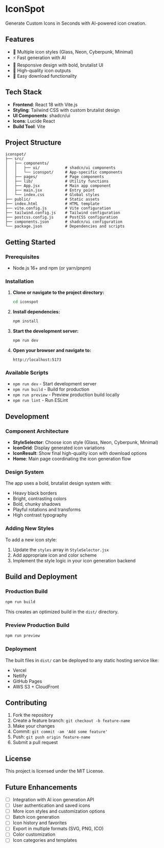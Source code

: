 # IconSpot

Generate Custom Icons in Seconds with AI-powered icon creation.

## Features

- 🎨 Multiple icon styles (Glass, Neon, Cyberpunk, Minimal)
- ⚡ Fast generation with AI
- 📱 Responsive design with bold, brutalist UI
- 🎯 High-quality icon outputs
- 💾 Easy download functionality

## Tech Stack

- **Frontend**: React 18 with Vite.js
- **Styling**: Tailwind CSS with custom brutalist design
- **UI Components**: shadcn/ui
- **Icons**: Lucide React
- **Build Tool**: Vite

## Project Structure

```
iconspot/
├── src/
│   ├── components/
│   │   ├── ui/           # shadcn/ui components
│   │   └── iconspot/     # App-specific components
│   ├── pages/            # Page components
│   ├── lib/              # Utility functions
│   ├── App.jsx           # Main app component
│   ├── main.jsx          # Entry point
│   └── index.css         # Global styles
├── public/               # Static assets
├── index.html            # HTML template
├── vite.config.js        # Vite configuration
├── tailwind.config.js    # Tailwind configuration
├── postcss.config.js     # PostCSS configuration
├── components.json       # shadcn/ui configuration
└── package.json          # Dependencies and scripts
```

## Getting Started

### Prerequisites

- Node.js 16+ and npm (or yarn/pnpm)

### Installation

1. **Clone or navigate to the project directory:**
   ```bash
   cd iconspot
   ```

2. **Install dependencies:**
   ```bash
   npm install
   ```

3. **Start the development server:**
   ```bash
   npm run dev
   ```

4. **Open your browser and navigate to:**
   ```
   http://localhost:5173
   ```

### Available Scripts

- `npm run dev` - Start development server
- `npm run build` - Build for production
- `npm run preview` - Preview production build locally
- `npm run lint` - Run ESLint

## Development

### Component Architecture

- **StyleSelector**: Choose icon style (Glass, Neon, Cyberpunk, Minimal)
- **IconGrid**: Display generated icon variations
- **IconResult**: Show final high-quality icon with download options
- **Home**: Main page coordinating the icon generation flow

### Design System

The app uses a bold, brutalist design system with:
- Heavy black borders
- Bright, contrasting colors
- Bold, chunky shadows
- Playful rotations and transforms
- High contrast typography

### Adding New Styles

To add a new icon style:

1. Update the `styles` array in `StyleSelector.jsx`
2. Add appropriate icon and color scheme
3. Implement the style logic in your icon generation backend

## Build and Deployment

### Production Build

```bash
npm run build
```

This creates an optimized build in the `dist/` directory.

### Preview Production Build

```bash
npm run preview
```

### Deployment

The built files in `dist/` can be deployed to any static hosting service like:
- Vercel
- Netlify
- GitHub Pages
- AWS S3 + CloudFront

## Contributing

1. Fork the repository
2. Create a feature branch: `git checkout -b feature-name`
3. Make your changes
4. Commit: `git commit -am 'Add some feature'`
5. Push: `git push origin feature-name`
6. Submit a pull request

## License

This project is licensed under the MIT License.

## Future Enhancements

- [ ] Integration with AI icon generation API
- [ ] User authentication and saved icons
- [ ] More icon styles and customization options
- [ ] Batch icon generation
- [ ] Icon history and favorites
- [ ] Export in multiple formats (SVG, PNG, ICO)
- [ ] Color customization
- [ ] Icon categories and templates